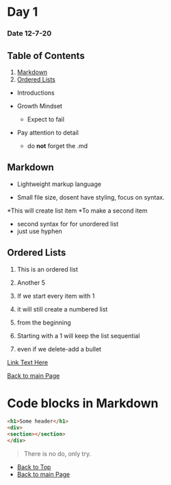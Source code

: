 # Day 1
### Date 12-7-20
  
## Table of Contents
 
 1. [Markdown](#markdown)
 1. [Ordered Lists](#ordered-lists)
   
  - Introductions

- Growth Mindset
  - Expect to fail

- Pay attention to detail
  - do **not** forget the .md

## Markdown
  
  - Lightweight markup language
  
  - Small file size, dosent have styling, focus on syntax.
  
  *This will create list item
  *To make a second item
  
  - second syntax for for unordered list
  - just use hyphen
  
## Ordered Lists
  
  1. This is an ordered list
  1. Another 5
  
  1. If we start every item with 1
  1. it will still create a numbered list
  1. from the beginning
  1. Starting with a 1 will keep the list sequential
  1. even if we delete-add a bullet
  
  [Link Text Here](https://github.com/)
  
  [Back to main Page](README.md)
  
  <h1>Code blocks in Markdown</h1>
  
  ```html
<h1>Some header</h1>
<div>
  <section></section>
</div>
```

>There is no do, only try.


- [Back to Top](#Table-of-Contents)
- [Back to main Page](README.md)